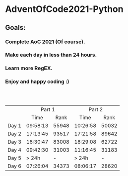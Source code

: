 # AdventOfCode2021-Python

## Goals:
### Complete AoC 2021 (Of course).
### Make each day in less than 24 hours.
### Learn more RegEX.
### Enjoy and happy coding :)

<br>
<br>

<table>
  <tr>
    <td></td>
    <td colspan=2 align=center>Part 1</td>
    <td colspan=2 align=center>Part 2</td>
  </tr>
  <tr>
    <td></td>
    <td align=center>Time</td>
    <td align=center>Rank</td>
    <td align=center>Time</td>
    <td align=center>Rank</td>
  </tr>
  <tr>
    <td>Day 1</td>
    <td>09:58:13</td>
    <td>55948</td>
    <td>10:26:58</td>
    <td>50032</td>
  </tr>
  <tr>
    <td>Day 2</td>
    <td>17:13:45</td>
    <td>93517</td>
    <td>17:21:58</td>
    <td>89642</td>
  </tr>
  <tr>
    <td>Day 3</td>
    <td>16:30:47</td>
    <td>83008</td>
    <td>18:29:08</td>
    <td>62722</td>
  </tr>
  <tr>
    <td>Day 4</td>
    <td>09:42:30</td>
    <td>31003</td>
    <td>11:16:45</td>
    <td>31183</td>
  </tr>
  <tr>
    <td>Day 5</td>
    <td>> 24h</td>
    <td>-</td>
    <td>> 24h</td>
    <td>-</td>
  </tr> 
  <tr>
    <td>Day 6</td>
    <td>07:26:04</td>
    <td>34373</td>
    <td>08:06:17</td>
    <td>28620</td>
  </tr> 
</table>
